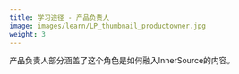 ```yaml
---
title: 学习途径 - 产品负责人
image: images/learn/LP_thumbnail_productowner.jpg
weight: 3
---
```


产品负责人部分涵盖了这个角色是如何融入InnerSource的内容。

<!--- This file autogenerated from https://github.com/InnerSourceCommons/InnerSourceLearningPath/blob/main/scripts -->